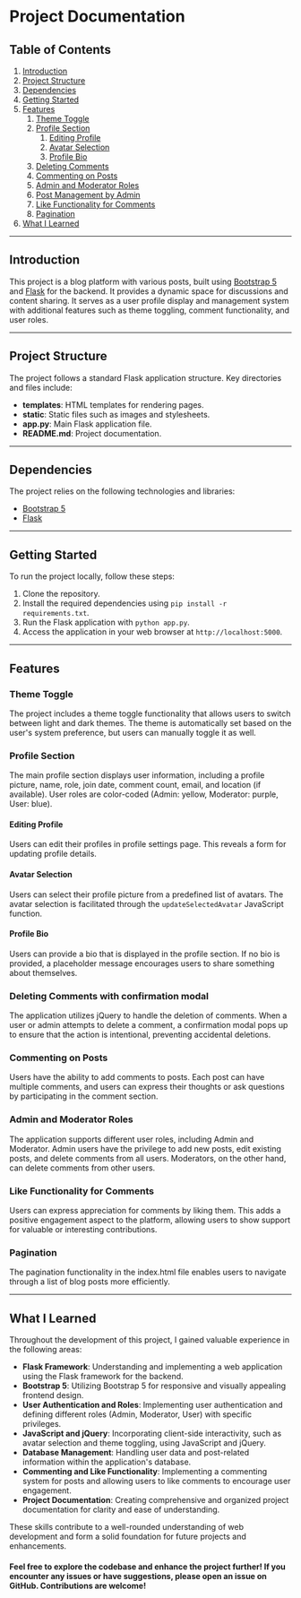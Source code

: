 # Project Documentation

## Table of Contents

1. [Introduction](#introduction)
2. [Project Structure](#project-structure)
3. [Dependencies](#dependencies)
4. [Getting Started](#getting-started)
5. [Features](#features)
   1. [Theme Toggle](#theme-toggle)
   2. [Profile Section](#profile-section)
      1. [Editing Profile](#editing-profile)
      2. [Avatar Selection](#avatar-selection)
      3. [Profile Bio](#profile-bio)
   4. [Deleting Comments](#deleting-comments)
   5. [Commenting on Posts](#commenting-on-posts)
   6. [Admin and Moderator Roles](#admin-and-moderator-roles)
   7. [Post Management by Admin](#post-management-by-admin)
   8. [Like Functionality for Comments](#like-functionality-for-comments)
   9. [Pagination](#pagination)
6. [What I Learned](#what-i-learned)

---

## Introduction<a name="introduction"></a>

This project is a blog platform with various posts, built using [Bootstrap 5](https://getbootstrap.com/) and [Flask](https://flask.palletsprojects.com/) for the backend. It provides a dynamic space for discussions and content sharing. 
It serves as a user profile display and management system with additional features such as theme toggling, comment functionality, and user roles.

---

## Project Structure<a name="project-structure"></a>

The project follows a standard Flask application structure. Key directories and files include:
- **templates**: HTML templates for rendering pages.
- **static**: Static files such as images and stylesheets.
- **app.py**: Main Flask application file.
- **README.md**: Project documentation.

---

## Dependencies<a name="dependencies"></a>

The project relies on the following technologies and libraries:
- [Bootstrap 5](https://getbootstrap.com/)
- [Flask](https://flask.palletsprojects.com/)

---

## Getting Started<a name="getting-started"></a>

To run the project locally, follow these steps:

1. Clone the repository.
2. Install the required dependencies using `pip install -r requirements.txt`.
3. Run the Flask application with `python app.py`.
4. Access the application in your web browser at `http://localhost:5000`.

---

## Features<a name="features"></a>

### Theme Toggle<a name="theme-toggle"></a>

The project includes a theme toggle functionality that allows users to switch between light and dark themes. The theme is automatically set based on the user's system preference, but users can manually toggle it as well.


### Profile Section<a name="profile-section"></a>

The main profile section displays user information, including a profile picture, name, role, join date, comment count, email, and location (if available). User roles are color-coded (Admin: yellow, Moderator: purple, User: blue).

   ####    Editing Profile<a name="editing-profile"></a>

Users can edit their profiles in profile settings page. This reveals a form for updating profile details.

   ####    Avatar Selection<a name="avatar-selection"></a>

Users can select their profile picture from a predefined list of avatars. The avatar selection is facilitated through the `updateSelectedAvatar` JavaScript function.

   ####    Profile Bio<a name="profile-bio"></a>

Users can provide a bio that is displayed in the profile section. If no bio is provided, a placeholder message encourages users to share something about themselves.



### Deleting Comments with confirmation modal<a name="deleting-comments-with-confirmation-modal"></a>

The application utilizes jQuery to handle the deletion of comments. When a user or admin attempts to delete a comment, a confirmation modal pops up to ensure that the action is intentional, preventing accidental deletions.



### Commenting on Posts<a name="commenting-on-posts"></a>

Users have the ability to add comments to posts. Each post can have multiple comments, and users can express their thoughts or ask questions by participating in the comment section.



### Admin and Moderator Roles<a name="admin-and-moderator-roles"></a>

The application supports different user roles, including Admin and Moderator. Admin users have the privilege to add new posts, edit existing posts, and delete comments from all users. Moderators, on the other hand, can delete comments from other users.



### Like Functionality for Comments<a name="like-functionality-for-comments"></a>

Users can express appreciation for comments by liking them. This adds a positive engagement aspect to the platform, allowing users to show support for valuable or interesting contributions.



### Pagination<a name="pagination"></a>

The pagination functionality in the index.html file enables users to navigate through a list of blog posts more efficiently.

---

## What I Learned<a name="what-i-learned"></a>

Throughout the development of this project, I gained valuable experience in the following areas:

- **Flask Framework**: Understanding and implementing a web application using the Flask framework for the backend.
- **Bootstrap 5**: Utilizing Bootstrap 5 for responsive and visually appealing frontend design.
- **User Authentication and Roles**: Implementing user authentication and defining different roles (Admin, Moderator, User) with specific privileges.
- **JavaScript and jQuery**: Incorporating client-side interactivity, such as avatar selection and theme toggling, using JavaScript and jQuery.
- **Database Management**: Handling user data and post-related information within the application's database.
- **Commenting and Like Functionality**: Implementing a commenting system for posts and allowing users to like comments to encourage user engagement.
- **Project Documentation**: Creating comprehensive and organized project documentation for clarity and ease of understanding.

These skills contribute to a well-rounded understanding of web development and form a solid foundation for future projects and enhancements.


#### Feel free to explore the codebase and enhance the project further! If you encounter any issues or have suggestions, please open an issue on GitHub. Contributions are welcome!
